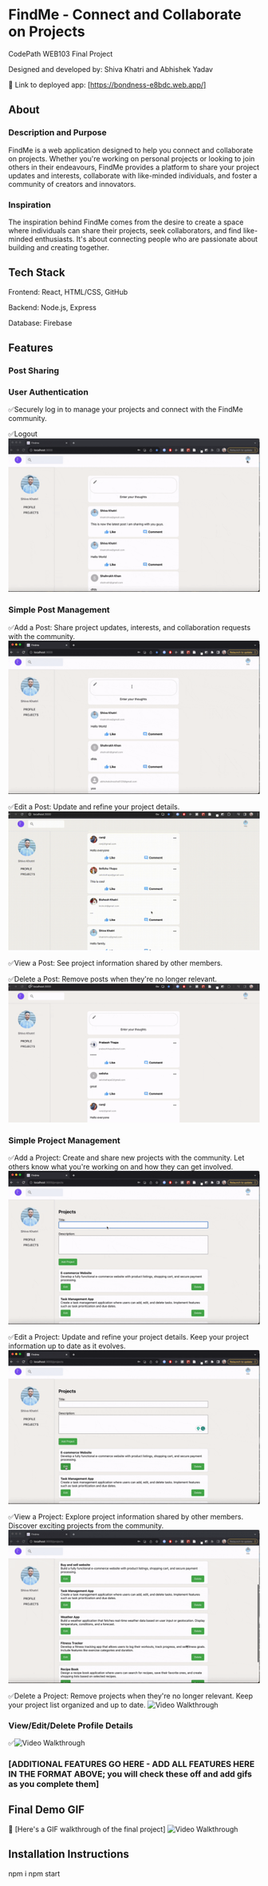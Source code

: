 # FindMe - Connect and Collaborate on Projects

CodePath WEB103 Final Project

Designed and developed by: Shiva Khatri and Abhishek Yadav

🔗 Link to deployed app: [https://bondness-e8bdc.web.app/]

## About

### Description and Purpose

FindMe is a web application designed to help you connect and collaborate on projects. Whether you're working on personal projects or looking to join others in their endeavours, FindMe provides a platform to share your project updates and interests, collaborate with like-minded individuals, and foster a community of creators and innovators.

### Inspiration

The inspiration behind FindMe comes from the desire to create a space where individuals can share their projects, seek collaborators, and find like-minded enthusiasts. It's about connecting people who are passionate about building and creating together.

## Tech Stack

Frontend: React, HTML/CSS, GitHub

Backend: Node.js, Express

Database: Firebase

## Features

### Post Sharing



### User Authentication
✅Securely log in to manage your projects and connect with the FindMe community.
<img src='./login.gif' title='' width='' alt='' />

✅Logout
<img src='./logout.gif' title='' width='' alt='' />





### Simple Post Management
✅Add a Post: Share project updates, interests, and collaboration requests with the community.
<img src='./postapost.gif' title='' width='' alt='' />

✅Edit a Post: Update and refine your project details.
<img src='./editpost.gif' title='' width='' alt='' />

✅View a Post: See project information shared by other members.
<img src='./viewposts.gif' title='' width='' alt='' />

✅Delete a Post: Remove posts when they're no longer relevant.
<img src='./deletepost.gif' title='' width='' alt='' />

### Simple Project Management
✅Add a Project: Create and share new projects with the community. Let others know what you're working on and how they can get involved.
<img src='./newproject.gif' title='Video Walkthrough' width='' alt='Video Walkthrough' />

✅Edit a Project: Update and refine your project details. Keep your project information up to date as it evolves.
<img src='./editproject.gif' title='Video Walkthrough' width='' alt='Video Walkthrough' />

✅View a Project: Explore project information shared by other members. Discover exciting projects from the community.
<img src='./viewprojects.gif' title='Video Walkthrough' width='' alt='Video Walkthrough' />

✅Delete a Project: Remove projects when they're no longer relevant. Keep your project list organized and up to date.
<img src='./deleteprojects.gif' title='Video Walkthrough' width='' alt='Video Walkthrough' />

### View/Edit/Delete Profile Details
✅<img src='./detailsprofile.gif' title='Video Walkthrough' width='' alt='Video Walkthrough' />




### [ADDITIONAL FEATURES GO HERE - ADD ALL FEATURES HERE IN THE FORMAT ABOVE; you will check these off and add gifs as you complete them]

## Final Demo GIF

🔗 [Here's a GIF walkthrough of the final project]
<img src='./wholeapp.gif' title='Video Walkthrough' width='' alt='Video Walkthrough' />

## Installation Instructions

npm i
npm start

